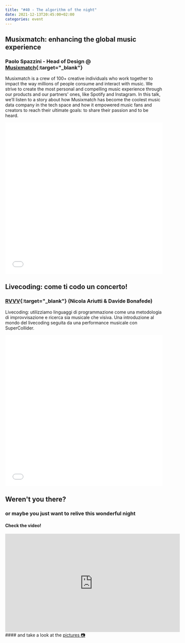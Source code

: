 ```yaml
---
title: "#40 - The algorithm of the night"
date: 2021-12-13T20:45:00+02:00
categories: event
---
```


## Musixmatch: enhancing the global music experience

### Paolo Spazzini - Head of Design @ [Musixmatch](//www.musixmatch.com){:target="\_blank"}

Musixmatch is a crew of 100+ creative individuals who work together to impact the way millions of people consume and interact with music. We strive to create the most personal and compelling music experience through our products and our partners' ones, like Spotify and Instagram. In this talk, we’ll listen to a story about how Musixmatch has become the coolest music data company in the tech space and how it empowered music fans and creators to reach their ultimate goals: to share their passion and to be heard.

<iframe src="//www.slideshare.net/slideshow/embed_code/key/DPCGj43W9n86qT" width="100%" height="485" frameborder="0" marginwidth="0" marginheight="0" scrolling="no" allowfullscreen> </iframe>

## Livecoding: come ti codo un concerto!

### [RVVV](//soundcloud.com/rvvv-live){:target="\_blank"} (Nicola Ariutti & Davide Bonafede)

Livecoding: utilizziamo linguaggi di programmazione come una metodologia di improvvisazione e ricerca sia musicale che visiva. Una introduzione al mondo del livecoding seguita da una performance musicale con SuperCollider.

<iframe src="//www.slideshare.net/slideshow/embed_code/key/bfznPzFVdWmr1K" width="100%" height="485" frameborder="0" marginwidth="0" marginheight="0" scrolling="no" allowfullscreen> </iframe>

## Weren't you there?

### or maybe you just want to relive this wonderful night

<section class="fb-links">

#### Check the video!

<iframe width="560" height="315" src="https://www.youtube.com/embed/28CkSRf1MUc" frameborder="0" allow="accelerometer; autoplay; clipboard-write; encrypted-media; gyroscope; picture-in-picture" allowfullscreen></iframe>
#### and take a look at the <a id="fb_photo_album" class="btn-facebook" target="_blank" href="//bit.ly/ST40p">pictures &#128247;</a>

</section>
